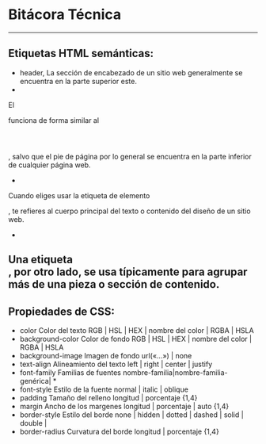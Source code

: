# Bitácora Técnica
---
## Etiquetas HTML semánticas:
- header, La sección de encabezado de un sitio web generalmente se encuentra en la parte superior este. 
- <footer></footer>
El **<footer></footer>** funciona de forma similar al <header></header>, salvo que el pie de página por lo general se encuentra en la parte inferior de cualquier página web.
- <main></main>
Cuando eliges usar la etiqueta de elemento <main></main>, te refieres al cuerpo principal del texto o contenido del diseño de un sitio web.
- <section></section>
 Una etiqueta <section></section>, por otro lado, se usa típicamente para agrupar más de una pieza o sección de contenido.
---
## Propiedades de CSS:
- color	            Color del texto	        RGB | HSL | HEX | nombre del color | RGBA | HSLA
- background-color	Color de fondo	        RGB | HSL | HEX | nombre del color | RGBA | HSLA
- background-image	Imagen de fondo	        url(«…») | none
- text-align	    Alineamiento del texto	left | right | center | justify
- font-family	    Familias de fuentes	    nombre-familia|nombre-familia-genérica| *
- font-style	    Estilo de la fuente	    normal | italic | oblique
- padding	        Tamaño del relleno	    longitud | porcentaje {1,4}
- margin	        Ancho de los margenes	longitud | porcentaje | auto {1,4}
- border-style	    Estilo del borde	    none | hidden | dotted | dashed | solid | double |
- border-radius	    Curvatura del borde	    longitud | porcentaje {1,4}
